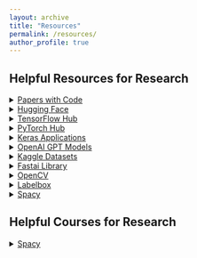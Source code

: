 ```yaml
---
layout: archive
title: "Resources"
permalink: /resources/
author_profile: true
---
```

 
## Helpful Resources for Research 

<details>
<summary> <a href="https://paperswithcode.com/">Papers with Code</a></summary>
<span><font size="3"> <p style="text-align:justify; color:black; font-family:Georgia"> <em>A comprehensive platform that links research papers with open-source implementations, providing access to state-of-the-art models and performance benchmarks across various fields in ML, CV, DL, and NLP.</em> </p></font></span><br>
</details>

<details>
<summary> <a href="https://huggingface.co/">Hugging Face</a></summary>
<span><font size="3"> <p style="text-align:justify; color:black; font-family:Georgia"> <em>A leader in NLP research, Hugging Face provides an extensive library of pretrained models for NLP tasks, including transformers, and also offers datasets and tools for model deployment.</em> </p></font></span><br>
</details>

<details>
<summary> <a href="https://www.tensorflow.org/hub">TensorFlow Hub</a></summary>
<span><font size="3"> <p style="text-align:justify; color:black; font-family:Georgia"> <em>A repository of pretrained machine learning models ready to be used for tasks like image classification, object detection, text embeddings, and more, optimized for TensorFlow.</em> </p></font></span><br>
</details>

<details>
<summary> <a href="https://pytorch.org/hub/">PyTorch Hub</a></summary>
<span><font size="3"> <p style="text-align:justify; color:black; font-family:Georgia"> <em>A hub for pretrained PyTorch models, offering easy access to research models for various tasks, including CV and NLP.</em> </p></font></span><br>
</details>

<details>
<summary> <a href="https://keras.io/api/applications/">Keras Applications</a></summary>
<span><font size="3"> <p style="text-align:justify; color:black; font-family:Georgia"> <em>A set of popular deep learning models pretrained on ImageNet, available in Keras for tasks such as image classification and feature extraction.</em> </p></font></span><br>
</details>

<details>
<summary> <a href="https://platform.openai.com/docs/overview">OpenAI GPT Models</a></summary>
<span><font size="3"> <p style="text-align:justify; color:black; font-family:Georgia"> <em>Provides access to powerful language models like GPT for NLP tasks, along with API services for generating text, performing sentiment analysis, and more.</em> </p></font></span><br>
</details>

<details>
<summary> <a href="https://www.kaggle.com/datasets">Kaggle Datasets</a></summary>
<span><font size="3"> <p style="text-align:justify; color:black; font-family:Georgia"> <em>A massive repository of datasets across various domains, with community-driven resources, and code examples for analysis and model development.</em> </p></font></span><br>
</details>

<details>
<summary> <a href="https://www.fast.ai/">Fastai Library</a></summary>
<span><font size="3"> <p style="text-align:justify; color:black; font-family:Georgia"> <em>A high-level deep learning library built on PyTorch, offering tools for training deep learning models quickly and efficiently, with an emphasis on ease of use.</em> </p></font></span><br>
</details>

<details>
<summary> <a href="https://opencv.org/">OpenCV</a></summary>
<span><font size="3"> <p style="text-align:justify; color:black; font-family:Georgia"> <em>An open-source computer vision library providing tools and modules for image and video analysis, frequently used in CV research.</em> </p></font></span><br>
</details>

<details>
<summary> <a href="https://labelbox.com/">Labelbox</a></summary>
<span><font size="3"> <p style="text-align:justify; color:black; font-family:Georgia"> <em>A platform for data labeling and annotation, designed to accelerate the training of CV and NLP models by providing high-quality labeled datasets.</em> </p></font></span><br>
</details>

<details>
<summary> <a href="https://spacy.io/">Spacy</a></summary>
<span><font size="3"> <p style="text-align:justify; color:black; font-family:Georgia"> <em>An NLP library in Python that offers fast, efficient, and pretrained models for tasks like tokenization, named entity recognition, and text classification.</em> </p></font></span><br>
</details>


## Helpful Courses for Research 

<details>
<summary> <a href="https://spacy.io/">Spacy</a></summary>
<span><font size="3"> <p style="text-align:justify; color:black; font-family:Georgia"> <em>An NLP library in Python that offers fast, efficient, and pretrained models for tasks like tokenization, named entity recognition, and text classification.</em> </p></font></span><br>
</details>
